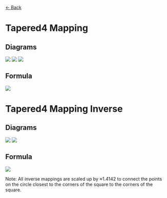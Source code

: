 [<- Back](https://github.com/Kuuuube/Circular_Area/blob/main/wiki/mappings_index.md)

# Tapered4 Mapping

## Diagrams
![](https://raw.githubusercontent.com/Kuuuube/Circular_Area/main/wiki/images/mappings/square_tapered4_mapping_circle_grid_thick_checkerboard.png)
![](https://raw.githubusercontent.com/Kuuuube/Circular_Area/main/wiki/images/mappings/square_tapered4_mapping_square_grid_thick_checkerboard.png)
![](https://raw.githubusercontent.com/Kuuuube/Circular_Area/main/wiki/images/mappings/square_tapered4_mapping_dot_grid_circle_rgb_gradient_circle.png)

## Formula
![](https://raw.githubusercontent.com/Kuuuube/Circular_Area/main/wiki/images/formulas/tapered4_mapping_formula.png)




# Tapered4 Mapping Inverse

## Diagrams
![](https://raw.githubusercontent.com/Kuuuube/Circular_Area/main/wiki/images/mappings/circle_tapered4_mapping_square_grid_circle_thick_checkerboard.png)
![](https://raw.githubusercontent.com/Kuuuube/Circular_Area/main/wiki/images/mappings/circle_tapered4_mapping_dot_grid_square_rgb_gradient.png)

## Formula
![](https://raw.githubusercontent.com/Kuuuube/Circular_Area/main/wiki/images/formulas/tapered4_mapping_inverse_formula.png)

Note: All inverse mappings are scaled up by ≈1.4142 to connect the points on the circle closest to the corners of the square to the corners of the square.